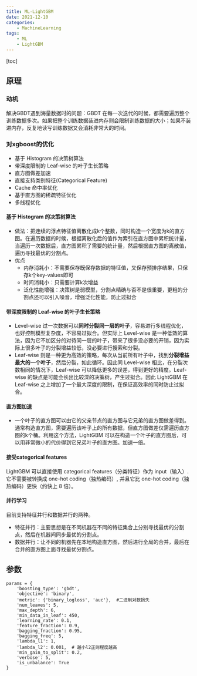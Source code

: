 ```yaml
---
title: ML-LightGBM
date: 2021-12-10
categories: 
    - MachineLearning
tags:  
    - ML
    - LightGBM
---
```

[toc]
## 原理

### 动机

解决GBDT遇到海量数据时的问题：GBDT 在每一次迭代的时候，都需要遍历整个训练数据多次。如果把整个训练数据装进内存则会限制训练数据的大小；如果不装进内存，反复地读写训练数据又会消耗非常大的时间。

<!-- more -->

### 对xgboost的优化

- 基于 Histogram 的决策树算法
- 带深度限制的 Leaf-wise 的叶子生长策略
- 直方图做差加速
- 直接支持类别特征(Categorical Feature)
- Cache 命中率优化
- 基于直方图的稀疏特征优化
- 多线程优化

#### 基于 Histogram 的决策树算法

- 做法：把连续的浮点特征值离散化成k个整数，同时构造一个宽度为k的直方图。在遍历数据的时候，根据离散化后的值作为索引在直方图中累积统计量，当遍历一次数据后，直方图累积了需要的统计量，然后根据直方图的离散值，遍历寻找最优的分割点。
- 优点
  - 内存消耗小：不需要保存既保存数据的特征值，又保存预排序结果，只保存k个key-values即可
  - 时间消耗小：只需要计算k次增益
  - 泛化性能增强：决策树是弱模型，分割点精确与否不是很重要，更粗的分割点还可以引入噪音，增强泛化性能，防止过拟合

#### 带深度限制的 Leaf-wise 的叶子生长策略

- Level-wise 过一次数据可以**同时分裂同一层的叶子**，容易进行多线程优化，也好控制模型复杂度，不容易过拟合。但实际上 Level-wise 是一种低效的算法，因为它不加区分的对待同一层的叶子，带来了很多没必要的开销，因为实际上很多叶子的分裂增益较低，没必要进行搜索和分裂。
- Leaf-wise 则是一种更为高效的策略，每次从当前所有叶子中，找到**分裂增益最大的一个叶子**，然后分裂，如此循环。因此同 Level-wise 相比，在分裂次数相同的情况下，Leaf-wise 可以降低更多的误差，得到更好的精度。Leaf-wise 的缺点是可能会长出比较深的决策树，产生过拟合。因此 LightGBM 在 Leaf-wise 之上增加了一个最大深度的限制，在保证高效率的同时防止过拟合。

#### 直方图加速

- 一个叶子的直方图可以由它的父亲节点的直方图与它兄弟的直方图做差得到。通常构造直方图，需要遍历该叶子上的所有数据，但直方图做差仅需遍历直方图的k个桶。利用这个方法，LightGBM 可以在构造一个叶子的直方图后，可以用非常微小的代价得到它兄弟叶子的直方图。加速一倍。

#### 接受categorical features

LightGBM 可以直接使用 categorical features（分类特征）作为 input（输入）. 它不需要被转换成 one-hot coding（独热编码）, 并且它比 one-hot coding（独热编码）更快（约快上 8 倍）。

#### 并行学习

目前支持特征并行和数据并行的两种。

- 特征并行：主要思想是在不同机器在不同的特征集合上分别寻找最优的分割点，然后在机器间同步最优的分割点。
- 数据并行：让不同的机器先在本地构造直方图，然后进行全局的合并，最后在合并的直方图上面寻找最优分割点。

## 参数

    params = {  
        'boosting_type': 'gbdt',  
        'objective': 'binary',  
        'metric': {'binary_logloss', 'auc'},  #二进制对数损失
        'num_leaves': 5,  
        'max_depth': 6,  
        'min_data_in_leaf': 450,  
        'learning_rate': 0.1,  
        'feature_fraction': 0.9,  
        'bagging_fraction': 0.95,  
        'bagging_freq': 5,  
        'lambda_l1': 1,    
        'lambda_l2': 0.001,  # 越小l2正则程度越高  
        'min_gain_to_split': 0.2,  
        'verbose': 5,  
        'is_unbalance': True  
    }  